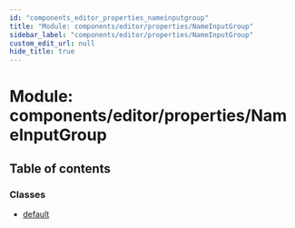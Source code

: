 ```yaml
---
id: "components_editor_properties_nameinputgroup"
title: "Module: components/editor/properties/NameInputGroup"
sidebar_label: "components/editor/properties/NameInputGroup"
custom_edit_url: null
hide_title: true
---
```


# Module: components/editor/properties/NameInputGroup

## Table of contents

### Classes

- [default](../classes/components_editor_properties_nameinputgroup.default.md)
